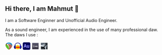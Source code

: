 ## Hi there, I am Mahmut 👋

<!--

<a href="https://www.reaper.fm/"><img src="https://www.svgrepo.com/show/510444/logo-reaper.svg"></a>
-->
I am a Software Enginner and Unofficial Audio Engineer.


As a sound engineer, I am experienced in the use of many professional daw.
The daws I use :
<br></br>
<a href="https://www.reaper.fm/"><img src="daw_icons/reaper-logo.png" width="25" height="25"></a>
<a href="https://www.reaper.fm/"><img src="daw_icons/Audacity_Logo.svg" width="25" height="25"></a>
<a href="https://www.reaper.fm/"><img src="daw_icons/Adobe_Audition_CC_icon_(2020).svg" width="25" height="25"></a>
<a href="https://www.reaper.fm/"><img src="daw_icons/ableton.png" width="25" height="25"></a>
<a href="https://www.reaper.fm/"><img src="daw_icons/studio_one.png" width="25" height="25"></a>


